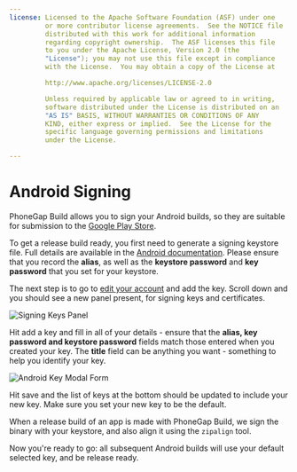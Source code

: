 ```yaml
---
license: Licensed to the Apache Software Foundation (ASF) under one
         or more contributor license agreements.  See the NOTICE file
         distributed with this work for additional information
         regarding copyright ownership.  The ASF licenses this file
         to you under the Apache License, Version 2.0 (the
         "License"); you may not use this file except in compliance
         with the License.  You may obtain a copy of the License at

         http://www.apache.org/licenses/LICENSE-2.0

         Unless required by applicable law or agreed to in writing,
         software distributed under the License is distributed on an
         "AS IS" BASIS, WITHOUT WARRANTIES OR CONDITIONS OF ANY
         KIND, either express or implied.  See the License for the
         specific language governing permissions and limitations
         under the License.

---
```


# Android Signing

PhoneGap Build allows you to sign your Android builds, so they are suitable for submission to the
  <a href="http://market.android.com/" target="_blank">Google Play Store</a>.

To get a release build ready, you first need to generate a signing keystore file. Full details are available in the
  <a href="http://developer.android.com/guide/publishing/app-signing.html" target="_blank">Android documentation</a>. Please ensure that you record the **alias**, as well as the **keystore password** and **key password** that you set for your keystore.

The next step is to go to
  <a href="https://build.phonegap.com/people/edit" target="_blank">edit your account</a>
and add the key. Scroll down and you should see a new panel present, for signing keys and certificates.

![Signing Keys Panel](img/phonegap-build/android-signing/signing-keys-panel.png)

Hit add a key and fill in all of your details - ensure that the **alias, key password and keystore password** fields match those entered when you created your key. The **title** field can be anything you want - something to help you identify your key.

![Android Key Modal Form](img/phonegap-build/android-signing/android-key-modal.png)

Hit save and the list of keys at the bottom should be updated to include your new key. Make sure you set your new key to be the default.

When a release build of an app is made with PhoneGap Build, we sign the binary with your keystore, and also align it using the `zipalign` tool.

Now you're ready to go: all subsequent Android builds will use your default selected key, and be release ready.
